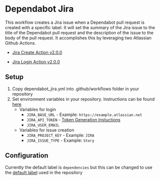 # Dependabot Jira

This workflow creates a Jira issue when a Dependabot pull request is created with a specific label. It will set the summary of the Jira issue to the title of the Dependabot pull request and the description of the issue to the body of the pull request. It accomplishes this by leveraging two Atlassian Github Actions.

- [Jira Create Action v2.0.0](https://github.com/atlassian/gajira-create/tree/v2.0.0)

- [Jira Login Action v2.0.0](https://github.com/atlassian/gajira-login/tree/v2.0.0)

## Setup
1. Copy dependabot_jira.yml into .github/workflows folder in your repository
2. Set environment variables in your repository. Instructions can be found [here](https://help.github.com/en/actions/configuring-and-managing-workflows/creating-and-storing-encrypted-secrets#creating-encrypted-secrets)
    - Variables for login
      - `JIRA_BASE_URL` - Example: `https://example.atlassian.net`
      - `JIRA_API_TOKEN` - [Token Generation Instuctions](https://confluence.atlassian.com/cloud/api-tokens-938839638.html)
      - `JIRA_USER_EMAIL`
    - Variables for issue creation
      - `JIRA_PROJECT_KEY` - Example: `JIRA`
      - `JIRA_ISSUE_TYPE` - Example: `Story`
## Configuration
Currently the default label is `dependencies` but this can be changed to use the [default label](https://Dependabot.com/docs/config-file/#default_labels) used in the repository
